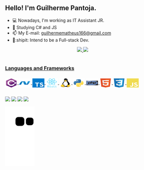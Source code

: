 ## Hello! I'm Guilherme Pantoja.

- :computer: Nowadays, I'm working as IT Assistant JR.
- 🌱 Studying C# and JS
- 📫 My E-mail: guilhermematheus166@gmail.com
- 🌿:shipit: Intend to be a Full-stack Dev.

<div align="center">
  <a href="https://github.com/guilxp">
  <img height="180em" src="https://github-readme-stats.vercel.app/api?username=guilxp&show_icons=true&theme=dark&include_all_commits=true&count_private=true">
  <img height="180em" src="https://github-readme-stats.vercel.app/api/top-langs/?username=guilxp&layout=compact&langs_count=7&theme=dark">
</div>

<div style="display: inline_block"><br>
  <h3>Languages and Frameworks<h3>
  <img align="center" alt="Gui-Csharp" height="30" width="40" src="https://raw.githubusercontent.com/devicons/devicon/master/icons/csharp/csharp-original.svg">
  <img align="center" alt="Gui-dot-net" height="30" width="40" src="https://github.com/devicons/devicon/blob/master/icons/dot-net/dot-net-original.svg">
  <img align="center" alt="Gui-Flutter" height="30" width="40" src="https://github.com/devicons/devicon/blob/master/icons/typescript/typescript-plain.svg">
  <img align="center" alt="Gui-Dart" height="30" width="40" src="https://github.com/devicons/devicon/blob/master/icons/react/react-original-wordmark.svg">
  <img align="center" alt="Gui-Linux" height="30" width="40" src="https://github.com/devicons/devicon/blob/master/icons/linux/linux-original.svg">
  <img align="center" alt="Gui-Python" height="30" width="40" src="https://raw.githubusercontent.com/devicons/devicon/master/icons/python/python-original.svg">
  <img align="center" alt="Gui-PHP" height="30" width="40" src="https://github.com/devicons/devicon/blob/master/icons/php/php-original.svg">
  <img align="center" alt="Gui-HTML" height="30" width="40" src="https://raw.githubusercontent.com/devicons/devicon/master/icons/html5/html5-original.svg">
  <img align="center" alt="Gui-CSS" height="30" width="40" src="https://raw.githubusercontent.com/devicons/devicon/master/icons/css3/css3-original.svg">
  <img align="center" alt="Gui-Js" height="30" width="40" src="https://raw.githubusercontent.com/devicons/devicon/master/icons/javascript/javascript-plain.svg">
</div>

  ##
  
<div>
    <a href="https://www.linkedin.com/in/guilherme-pantoja-7694a6208/" target="_blank"><img src="https://img.shields.io/badge/-LinkedIn-%230077B5?style=for-the-badge&logo=linkedin&logoColor=white" target="_blank"></a> 
    <a href="https://codepen.io/guilxp" target="_blank"><img src="https://img.shields.io/badge/Codepen-000000?style=for-the-badge&logo=codepen&logoColor=white" target="_blank"></a>
    <a href="https://app.powerbi.com/view?r=eyJrIjoiMDQwMjRkMzctMzdjNS00Y2NjLThlOTEtNmFmZTU4NzUwZDg2IiwidCI6Ijc2ZGZjMDdlLTRkZGEtNDYyMC04NDllLTBmOWJkMzg5MGE0YyJ9&pageName=ReportSection" target="_blank"><img src="https://img.shields.io/badge/PowerBI-F2C811?style=for-the-badge&logo=Power%20BI&logoColor=white" target="_blank"></a>
    <a href="mailto:guilhermematheus166@gmail.com" target="_blank"><img src="https://img.shields.io/badge/Gmail-D14836?style=for-the-badge&logo=gmail&logoColor=white"></a> 
</div>

![Snake animation](https://github.com/guilxp/guilxp/blob/output/github-contribution-grid-snake.svg)
 
